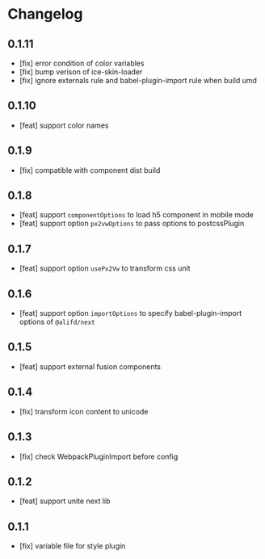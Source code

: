 # Changelog

## 0.1.11

- [fix] error condition of color variables
- [fix] bump verison of ice-skin-loader
- [fix] ignore externals rule and babel-plugin-import rule when build umd

## 0.1.10

- [feat] support color names

## 0.1.9

- [fix] compatible with component dist build

## 0.1.8
- [feat] support `componentOptions` to load h5 component in mobile mode
- [feat] support option `px2vwOptions` to pass options to postcssPlugin

## 0.1.7

- [feat] support option `usePx2Vw` to transform css unit

## 0.1.6

- [feat] support option `importOptions` to specify babel-plugin-import options of `@alifd/next`

## 0.1.5

- [feat] support external fusion components

## 0.1.4

- [fix] transform icon content to unicode

## 0.1.3

- [fix] check WebpackPluginImport before config

## 0.1.2

- [feat] support unite next lib

## 0.1.1

- [fix] variable file for style plugin
